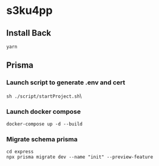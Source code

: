 # s3ku4pp

## Install Back
```yarn``` 

## Prisma
### Launch script to generate .env and cert
```sh ./script/startProject.sh```\
### Launch docker compose
```docker-compose up -d --build```
### Migrate schema prisma
```cd express```\
```npx prisma migrate dev --name "init" --preview-feature```

